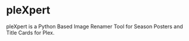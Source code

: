 # pleXpert
 pleXpert is a Python Based Image Renamer Tool for Season Posters and Title Cards for Plex.
